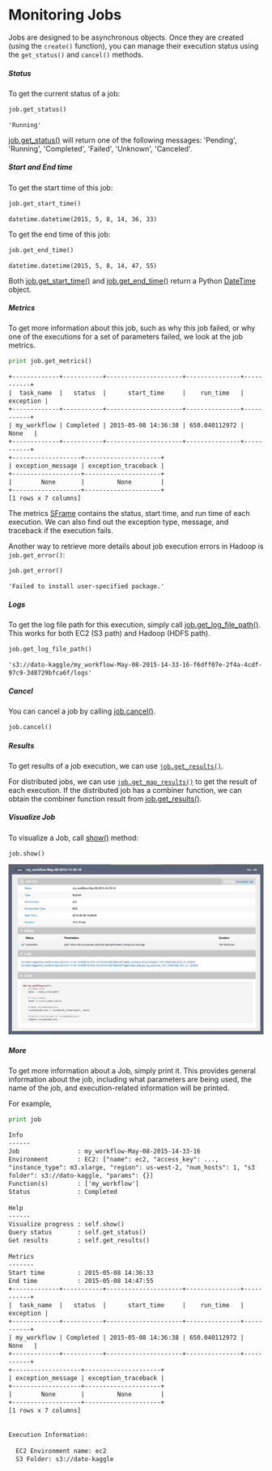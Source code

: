 <script src="../dato/js/recview.js"></script>
# Monitoring Jobs

Jobs are designed to be asynchronous objects. Once they are created (using the
`create()` function), you can manage their execution status using the
`get_status()` and `cancel()` methods.

##### Status

To get the current status of a job:

```python
job.get_status()
```
```
'Running'
```

[job.get_status()](https://dato.com/products/create/docs/generated/graphlab.deploy.Job.get_status.html)
will return one of the following messages: 'Pending', 'Running', 'Completed',
'Failed', 'Unknown', 'Canceled'.

##### Start and End time

To get the start time of this job:

```python
job.get_start_time()
```
```
datetime.datetime(2015, 5, 8, 14, 36, 33)
```

To get the end time of this job:

```python
job.get_end_time()
```
```
datetime.datetime(2015, 5, 8, 14, 47, 55)
```

Both [job.get_start_time()](https://dato.com/products/create/docs/generated/graphlab.deploy.Job.get_start_time.html)
and [job.get_end_time()](https://dato.com/products/create/docs/generated/graphlab.deploy.Job.get_end_time.html)
return a Python [DateTime](https://docs.python.org/2/library/datetime.html) object.

##### Metrics

To get more information about this job, such as why this job failed, or why one of the
executions for a set of parameters failed, we look at the job metrics.

```python
print job.get_metrics()
```
```
+-------------+-----------+---------------------+---------------+-----------+
|  task_name  |   status  |      start_time     |    run_time   | exception |
+-------------+-----------+---------------------+---------------+-----------+
| my_workflow | Completed | 2015-05-08 14:36:38 | 650.040112972 |    None   |
+-------------+-----------+---------------------+---------------+-----------+
+-------------------+---------------------+
| exception_message | exception_traceback |
+-------------------+---------------------+
|        None       |         None        |
+-------------------+---------------------+
[1 rows x 7 columns]
```
The metrics [SFrame](https://dato.com/products/create/docs/generated/graphlab.SFrame.html)
contains the status, start time, and run time of each execution. We can also
find out the exception type, message, and traceback if the execution fails.

Another way to retrieve more details about job execution errors in Hadoop is ``job.get_error()``:

```python
job.get_error()
```
```
'Failed to install user-specified package.'
```

##### Logs

To get the log file path for this execution, simply call
[job.get_log_file_path()](https://dato.com/products/create/docs/generated/graphlab.deploy.Job.get_log_file_path.html). This works for both EC2 (S3 path) and Hadoop (HDFS path).

```python
job.get_log_file_path()
```
```
's3://dato-kaggle/my_workflow-May-08-2015-14-33-16-f6dff07e-2f4a-4cdf-97c9-3d8729bfca6f/logs'
```

##### Cancel

You can cancel a job by calling
[job.cancel()](https://dato.com/products/create/docs/generated/graphlab.deploy.Job.cancel.html).

```python
job.cancel()
```

##### Results

To get results of a job execution, we can use [``job.get_results()``](https://dato.com/products/create/docs/generated/graphlab.deploy.Job.get_results.html).

For distributed jobs, we can use [``job.get_map_results()``](https://dato.com/products/create/docs/generated/graphlab.deploy.Job.get_map_results.html) to get the result of each execution. If the distributed job has a combiner function, we can obtain the
combiner function result from [job.get_results()](https://dato.com/products/create/docs/generated/graphlab.deploy.Job.get_results.html).

##### Visualize Job

To visualize a Job, call [show()](https://dato.com/products/create/docs/generated/graphlab.deploy.Job.show.html) method:

```
job.show()
```

[<img alt="Job Visualization" src="images/job-visualization.png" style="max-height: 800px; max-width: 100%;"/>](images/job-visualization.png)

##### More

To get more information about a Job, simply print it. This provides general information about the job, including what parameters are being used, the name of the job, and execution-related information will be printed.

For example, 

```python
print job
```
```
Info
------
Job                : my_workflow-May-08-2015-14-33-16
Environment        : EC2: ["name": ec2, "access_key": ..., "instance_type": m3.xlarge, "region": us-west-2, "num_hosts": 1, "s3 folder": s3://dato-kaggle, "params": {}]
Function(s)        : ['my_workflow']
Status             : Completed

Help
------
Visualize progress : self.show()
Query status       : self.get_status()
Get results        : self.get_results()

Metrics
-------
Start time         : 2015-05-08 14:36:33
End time           : 2015-05-08 14:47:55
+-------------+-----------+---------------------+---------------+-----------+
|  task_name  |   status  |      start_time     |    run_time   | exception |
+-------------+-----------+---------------------+---------------+-----------+
| my_workflow | Completed | 2015-05-08 14:36:38 | 650.040112972 |    None   |
+-------------+-----------+---------------------+---------------+-----------+
+-------------------+---------------------+
| exception_message | exception_traceback |
+-------------------+---------------------+
|        None       |         None        |
+-------------------+---------------------+
[1 rows x 7 columns]


Execution Information:

  EC2 Environment name: ec2
  S3 Folder: s3://dato-kaggle
```
